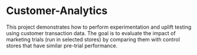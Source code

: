 # Customer-Analytics
This project demonstrates how to perform experimentation and uplift testing using customer transaction data. The goal is to evaluate the impact of marketing trials (run in selected stores) by comparing them with control stores that have similar pre-trial performance.
